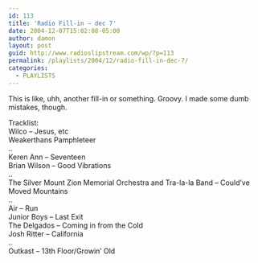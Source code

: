 ```yaml
---
id: 113
title: 'Radio Fill-in – dec 7'
date: 2004-12-07T15:02:08-05:00
author: damon
layout: post
guid: http://www.radioslipstream.com/wp/?p=113
permalink: /playlists/2004/12/radio-fill-in-dec-7/
categories:
  - PLAYLISTS
---
```

This is like, uhh, another fill-in or something. Groovy. I made some dumb mistakes, though.

Tracklist:  
Wilco – Jesus, etc  
Weakerthans Pamphleteer  
..  
Keren Ann – Seventeen  
Brian Wilson – Good Vibrations  
..  
The Silver Mount Zion Memorial Orchestra and Tra-la-la Band – Could’ve Moved Mountains  
..  
Air – Run  
Junior Boys – Last Exit  
The Delgados – Coming in from the Cold  
Josh Ritter – California  
..  
Outkast – 13th Floor/Growin’ Old